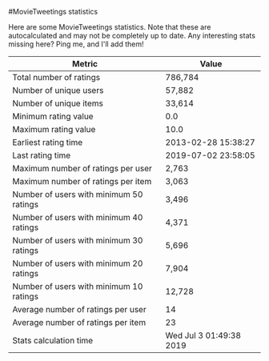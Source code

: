 #MovieTweetings statistics

Here are some MovieTweetings statistics. Note that these are autocalculated and may not be completely up to date. Any interesting stats missing here? Ping me, and I'll add them!

Metric | Value
--- | ---
Total number of ratings                 | 786,784
Number of unique users                  | 57,882
Number of unique items                  | 33,614
Minimum rating value                    | 0.0
Maximum rating value                    | 10.0
Earliest rating time                    | 2013-02-28 15:38:27
Last rating time                        | 2019-07-02 23:58:05
Maximum number of ratings per user      | 2,763
Maximum number of ratings per item      | 3,063
Number of users with minimum 50 ratings | 3,496
Number of users with minimum 40 ratings | 4,371
Number of users with minimum 30 ratings | 5,696
Number of users with minimum 20 ratings | 7,904
Number of users with minimum 10 ratings | 12,728
Average number of ratings per user      | 14
Average number of ratings per item      | 23
Stats calculation time                  | Wed Jul  3 01:49:38 2019

